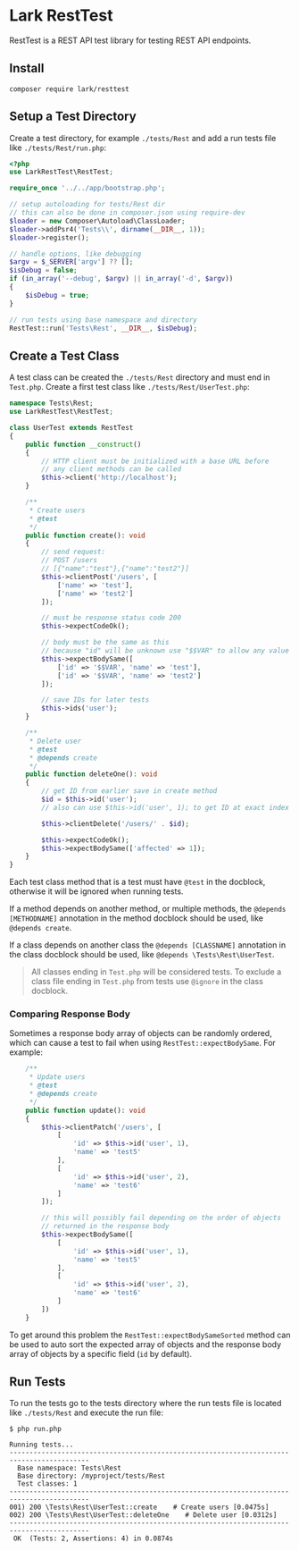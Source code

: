 # Lark RestTest

RestTest is a REST API test library for testing REST API endpoints.

## Install

```
composer require lark/resttest
```

## Setup a Test Directory

Create a test directory, for example `./tests/Rest` and add a run tests file like `./tests/Rest/run.php`:

```php
<?php
use LarkRestTest\RestTest;

require_once '../../app/bootstrap.php';

// setup autoloading for tests/Rest dir
// this can also be done in composer.json using require-dev
$loader = new Composer\Autoload\ClassLoader;
$loader->addPsr4('Tests\\', dirname(__DIR__, 1));
$loader->register();

// handle options, like debugging
$argv = $_SERVER['argv'] ?? [];
$isDebug = false;
if (in_array('--debug', $argv) || in_array('-d', $argv))
{
    $isDebug = true;
}

// run tests using base namespace and directory
RestTest::run('Tests\Rest', __DIR__, $isDebug);
```

## Create a Test Class

A test class can be created the `./tests/Rest` directory and must end in `Test.php`. Create a first test class like `./tests/Rest/UserTest.php`:

```php
namespace Tests\Rest;
use LarkRestTest\RestTest;

class UserTest extends RestTest
{
    public function __construct()
    {
        // HTTP client must be initialized with a base URL before
        // any client methods can be called
        $this->client('http://localhost');
    }

    /**
     * Create users
     * @test
     */
    public function create(): void
    {
        // send request:
        // POST /users
        // [{"name":"test"},{"name":"test2"}]
        $this->clientPost('/users', [
            ['name' => 'test'],
            ['name' => 'test2']
        ]);

        // must be response status code 200
        $this->expectCodeOk();

        // body must be the same as this
        // because "id" will be unknown use "$$VAR" to allow any value
        $this->expectBodySame([
            ['id' => '$$VAR', 'name' => 'test'],
            ['id' => '$$VAR', 'name' => 'test2']
        ]);

        // save IDs for later tests
        $this->ids('user');
    }

    /**
     * Delete user
     * @test
     * @depends create
     */
    public function deleteOne(): void
    {
        // get ID from earlier save in create method
        $id = $this->id('user');
        // also can use $this->id('user', 1); to get ID at exact index

        $this->clientDelete('/users/' . $id);

        $this->expectCodeOk();
        $this->expectBodySame(['affected' => 1]);
    }
}
```

Each test class method that is a test must have `@test` in the docblock, otherwise it will be ignored when running tests.

If a method depends on another method, or multiple methods, the `@depends [METHODNAME]` annotation in the method docblock should be used, like `@depends create`.

If a class depends on another class the `@depends [CLASSNAME]` annotation in the class docblock should be used, like `@depends \Tests\Rest\UserTest`.

> All classes ending in `Test.php` will be considered tests. To exclude a class file ending in `Test.php` from tests use `@ignore` in the class docblock.

### Comparing Response Body

Sometimes a response body array of objects can be randomly ordered, which can cause a test to fail when using `RestTest::expectBodySame`. For example:

```php
    /**
     * Update users
     * @test
     * @depends create
     */
    public function update(): void
    {
        $this->clientPatch('/users', [
            [
                'id' => $this->id('user', 1),
                'name' => 'test5'
            ],
            [
                'id' => $this->id('user', 2),
                'name' => 'test6'
            ]
        ]);

        // this will possibly fail depending on the order of objects
        // returned in the response body
        $this->expectBodySame([
            [
                'id' => $this->id('user', 1),
                'name' => 'test5'
            ],
            [
                'id' => $this->id('user', 2),
                'name' => 'test6'
            ]
        ])
    }
```

To get around this problem the `RestTest::expectBodySameSorted` method can be used to auto sort the expected array of objects and the response body array of objects by a specific field (`id` by default).

## Run Tests

To run the tests go to the tests directory where the run tests file is located like `./tests/Rest` and execute the run file:

```
$ php run.php

Running tests...
------------------------------------------------------------------------------------------
  Base namespace: Tests\Rest
  Base directory: /myproject/tests/Rest
  Test classes: 1
------------------------------------------------------------------------------------------
001) 200 \Tests\Rest\UserTest::create    # Create users [0.0475s]
002) 200 \Tests\Rest\UserTest::deleteOne    # Delete user [0.0312s]
------------------------------------------------------------------------------------------
 OK  (Tests: 2, Assertions: 4) in 0.0874s
```
